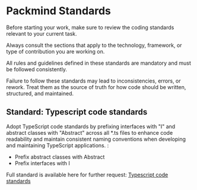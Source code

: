
<!-- start: Packmind standards -->
# Packmind Standards

Before starting your work, make sure to review the coding standards relevant to your current task.

Always consult the sections that apply to the technology, framework, or type of contribution you are working on.

All rules and guidelines defined in these standards are mandatory and must be followed consistently.

Failure to follow these standards may lead to inconsistencies, errors, or rework. Treat them as the source of truth for how code should be written, structured, and maintained.

## Standard: Typescript code standards

Adopt TypeScript code standards by prefixing interfaces with "I" and abstract classes with "Abstract" across all *.ts files to enhance code readability and maintain consistent naming conventions when developing and maintaining TypeScript applications. :
* Prefix abstract classes with Abstract
* Prefix interfaces with I

Full standard is available here for further request: [Typescript code standards](.packmind/standards/typescript-code-standards.md)
<!-- end: Packmind standards -->